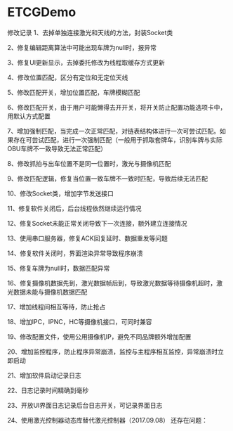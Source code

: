 # ETCGDemo
修改记录
1、去掉单独连接激光和天线的方法，封装Socket类

2、修复编辑距离算法中可能出现车牌为null时，报异常

3、修复UI更新显示，去掉委托修改为线程取缓存方式更新

4、修改位置匹配，区分有定位和无定位天线

5、修改匹配开关，增加位置匹配，车牌模糊匹配

6、修改匹配开关，由于用户可能懒得去开开关，将开关防止配置功能选项卡中，用默认方式配置

7、增加强制匹配，当完成一次正常匹配，对链表结构体进行一次可尝试匹配。如果存在可尝试匹配，进行一次强制匹配（一般用于抓取套牌车，识别车牌与实际OBU车牌不一致导致无法正常匹配）

8、修改抓拍与出车位置不是同一位置时，激光与摄像机匹配

9、修改匹配逻辑，修复当位置一致车牌不一致时匹配，导致后续无法匹配

10、修改Socket类，增加字节发送接口

11、修复软件关闭后，后台线程依然继续运行情况

12、修复Socket未能正常关闭导致下一次连接，额外建立连接情况

13、使用串口服务器，修复ACK回复延时、数据重发等问题

14、修复软件关闭时，界面渲染异常导致程序崩溃

15、修复车牌为null时，数据匹配异常

16、修复摄像机数据先到，激光数据帧后到，导致激光数据等待摄像机超时，激光数据未能与摄像机数据匹配

17、增加线程间相互等待，防止抢占

18、增加IPC，IPNC，HC等摄像机接口，可同时兼容

19、修改配置文件，使用公用摄像机IP，避免不同品牌额外增加配置

20、增加监控程序，防止程序异常崩溃，监控与主程序相互监控，异常崩溃时立即启动

21、增加软件启动记录日志

22、日志记录时间精确到毫秒

23、开放UI界面日志记录后台日志开关，可记录界面日志

24、使用激光控制器动态库替代激光控制器（2017.09.08）
还存在问题：

